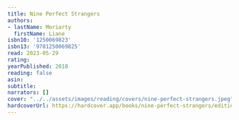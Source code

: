 ```yaml
---
title: Nine Perfect Strangers
authors:
- lastName: Moriarty
  firstName: Liane
isbn10: '1250069823'
isbn13: '9781250069825'
read: 2023-05-29
rating:
yearPublished: 2018
reading: false
asin:
subtitle:
narrators: []
cover: "../../assets/images/reading/covers/nine-perfect-strangers.jpeg"
hardcoverUrl: https://hardcover.app/books/nine-perfect-strangers/editions/30399447
---
```


